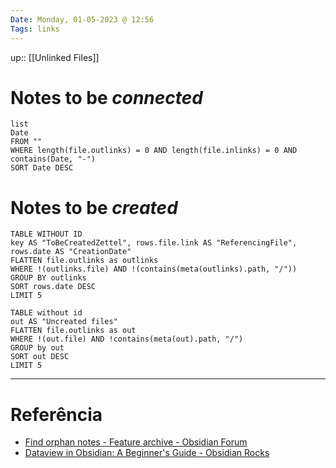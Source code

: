 ```yaml
---
Date: Monday, 01-05-2023 @ 12:56
Tags: links
---
```

up:: [[Unlinked Files]]

# Notes to be *connected*
```dataview
list
Date
FROM ""
WHERE length(file.outlinks) = 0 AND length(file.inlinks) = 0 AND contains(Date, "-")
SORT Date DESC
```

# Notes to be *created*
```dataview
TABLE WITHOUT ID 
key AS "ToBeCreatedZettel", rows.file.link AS "ReferencingFile", rows.date AS "CreationDate"
FLATTEN file.outlinks as outlinks
WHERE !(outlinks.file) AND !(contains(meta(outlinks).path, "/"))
GROUP BY outlinks
SORT rows.date DESC
LIMIT 5
```



```dataview
TABLE without id 
out AS "Uncreated files"
FLATTEN file.outlinks as out
WHERE !(out.file) AND !contains(meta(out).path, "/")
GROUP by out
SORT out DESC
LIMIT 5
```


---
# Referência
- [Find orphan notes - Feature archive - Obsidian Forum](https://forum.obsidian.md/t/find-orphan-notes/817/15)
- [Dataview in Obsidian: A Beginner's Guide - Obsidian Rocks](https://obsidian.rocks/dataview-in-obsidian-a-beginners-guide/)